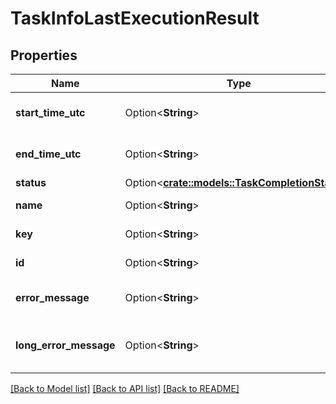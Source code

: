# TaskInfoLastExecutionResult

## Properties

Name | Type | Description | Notes
------------ | ------------- | ------------- | -------------
**start_time_utc** | Option<**String**> | Gets or sets the start time UTC. | [optional]
**end_time_utc** | Option<**String**> | Gets or sets the end time UTC. | [optional]
**status** | Option<[**crate::models::TaskCompletionStatus**](TaskCompletionStatus.md)> |  | [optional]
**name** | Option<**String**> | Gets or sets the name. | [optional]
**key** | Option<**String**> | Gets or sets the key. | [optional]
**id** | Option<**String**> | Gets or sets the id. | [optional]
**error_message** | Option<**String**> | Gets or sets the error message. | [optional]
**long_error_message** | Option<**String**> | Gets or sets the long error message. | [optional]

[[Back to Model list]](../README.md#documentation-for-models) [[Back to API list]](../README.md#documentation-for-api-endpoints) [[Back to README]](../README.md)


